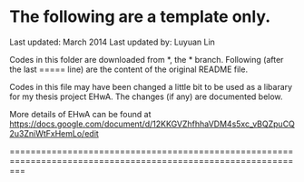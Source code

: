 The following are a template only.
========================================

Last updated: March 2014
Last updated by: Luyuan Lin

Codes in this folder are downloaded from *, the * branch.
Following (after the last ===== line) are the content of the original README file.

Codes in this file may have been changed a little bit to be used as a libarary for my thesis project EHwA.
The changes (if any) are documented below.

More details of EHwA can be found at
https://docs.google.com/document/d/12KKGVZhfhhaVDM4s5xc_vBQZpuCQ2u3ZniWtFxHemLo/edit

===============================================================================================================
